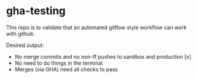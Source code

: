 # gha-testing

This repo is to validate that an automated gitflow style workflow can work with
github.

Desired output:
- No merge commits and no non-ff pushes to sandbox and production [x]
- No need to do things in the terminal
- Merges (via GHA) need all checks to pass